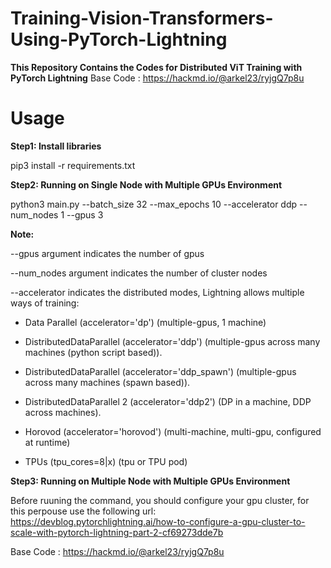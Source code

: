 # Training-Vision-Transformers-Using-PyTorch-Lightning


**This Repository Contains the Codes for Distributed ViT Training with PyTorch Lightning** 
Base Code : https://hackmd.io/@arkel23/ryjgQ7p8u

# Usage

**Step1: Install libraries**

pip3 install -r requirements.txt

**Step2: Running on Single Node with Multiple GPUs Environment** 

python3 main.py --batch_size 32 --max_epochs 10  --accelerator ddp --num_nodes 1 --gpus 3

**Note:**

--gpus argument indicates the number of gpus

--num_nodes argument indicates the number of cluster nodes

--accelerator indicates the distributed modes, Lightning allows multiple ways of training: 

- Data Parallel (accelerator='dp') (multiple-gpus, 1 machine)

- DistributedDataParallel (accelerator='ddp') (multiple-gpus across many machines (python script based)).

- DistributedDataParallel (accelerator='ddp_spawn') (multiple-gpus across many machines (spawn based)).

- DistributedDataParallel 2 (accelerator='ddp2') (DP in a machine, DDP across machines).

- Horovod (accelerator='horovod') (multi-machine, multi-gpu, configured at runtime)

- TPUs (tpu_cores=8|x) (tpu or TPU pod)

**Step3: Running on Multiple Node with Multiple GPUs Environment** 

Before ruuning the command, you should configure your gpu cluster, for this perpouse use the following url:  
https://devblog.pytorchlightning.ai/how-to-configure-a-gpu-cluster-to-scale-with-pytorch-lightning-part-2-cf69273dde7b



Base Code : https://hackmd.io/@arkel23/ryjgQ7p8u 

